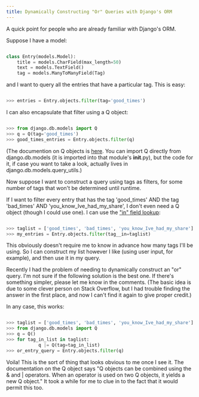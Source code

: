 ```yaml
---
title: Dynamically Constructing "Or" Queries with Django's ORM
---
```


A quick point for people who are already familiar with Django's ORM.

Suppose I have a model:

```python

class Entry(models.Model):
    title = models.CharField(max_length=50)
    text = models.TextField()
    tag = models.ManyToManyField(Tag)

```

and I want to query all the entries that have a particular tag.  This is easy:

```python

>>> entries = Entry.objects.filter(tag='good_times')

```

I can also encapsulate that filter using a Q object:

```python

>>> from django.db.models import Q
>>> q = Q(tag='good_times')
>>> good_times_entries = Entry.objects.filter(q)

```

(The documention on Q objects is <a href="http://docs.djangoproject.com/en/dev/topics/db/queries/#complex-lookups-with-q-objects">here</a>.  You can import Q directly from django.db.models (it is imported into that module's __init__.py), but the code for it, if case you want to take a look, actually lives in django.db.models.query_utils.)

Now suppose I want to construct a query using tags as filters, for some number of tags that won't be determined until runtime.

If I want to filter every entry that has the tag 'good_times' AND the tag 'bad_times' AND 'you_know_Ive_had_my_share', I don't even need a Q object (though I could use one).  I can use the <a href="http://docs.djangoproject.com/en/dev/ref/models/querysets/#in">"in" field lookup</a>:

```python

>>> taglist = ['good_times', 'bad_times', 'you_know_Ive_had_my_share']
>>> my_entries = Entry.objects.filter(tag__in=taglist)

```

This obviously doesn't require me to know in advance how many tags I'll be using.  So I can construct my list however I like (using user input, for example), and then use it in my query.

Recently I had the problem of needing to dynamically construct an "or" query.  I'm not sure if the following solution is the best one.  If there's something simpler, please let me know in the comments.  (The basic idea is due to some clever person on Stack Overflow, but I had trouble finding the answer in the first place, and now I can't find it again to give proper credit.)

In any case, this works:

```python

>>> taglist = ['good_times', 'bad_times', 'you_know_Ive_had_my_share']
>>> from django.db.models import Q
>>> q = Q()
>>> for tag_in_list in taglist:
            q |= Q(tag=tag_in_list)
>>> or_entry_query = Entry.objects.filter(q)

```

Voila!  This is the sort of thing that looks obvious to me once I see it.  The documentation on the Q object says "Q objects can be combined using the & and | operators. When an operator is used on two Q objects, it yields a new Q object."  It took a while for me to clue in to the fact that it would permit this too.
